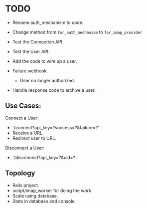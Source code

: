 # TODO

+ Rename auth_mechanism to code.
+ Change method from `for_auth_mechanism` to `for_imap_provider`

+ Test the Connection API.
+ Test the User API.
+ Add the code to wire up a user.

+ Failure webhook.
  + User no longer authorized.
+ Handle response code to archive a user.

## Use Cases:

Connect a User:

+ '/connect?api_key=?success=?&failure=?'
+ Receive a URL.
+ Redirect user to URL.

Disconnect a User:

+ '/disconnect?api_key=?&uid=?

## Topology

+ Rails project.
+ script/imap_worker for doing the work.
+ Scale using database.
+ Stats in database and console.
